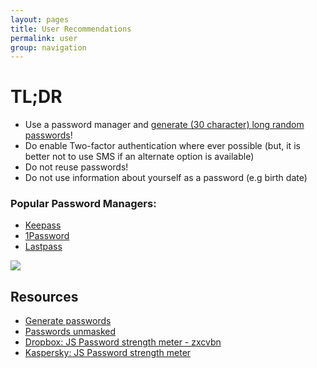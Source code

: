 ```yaml
---
layout: pages
title: User Recommendations
permalink: user
group: navigation
---
```


# TL;DR
* Use a password manager and [generate (30 character) long random passwords](http://passwordsgenerator.net)!
* Do enable Two-factor authentication where ever possible (but, it is better not to use SMS if an alternate option is available)
* Do not reuse passwords!
* Do not use information about yourself as a password (e.g birth date)

### Popular Password Managers:
* [Keepass](http://keepass.info)
* [1Password](https://agilebits.com/onepassword)
* [Lastpass](https://lastpass.com)

[![]({{site.baseurl}}/assets/images/password_strength.png)](http://xkcd.com/936/)

## Resources
* [Generate passwords](http://passwordsgenerator.net)
* [Passwords unmasked](http://wpengine.com/unmasked/)
* [Dropbox: JS Password strength meter - zxcvbn](https://dl.dropboxusercontent.com/u/209/zxcvbn/test/index.html)
* [Kaspersky: JS Password strength meter](https://password.kaspersky.com)
<!-- * [passwords](https://www.grc.com/passwords.htm) -->
